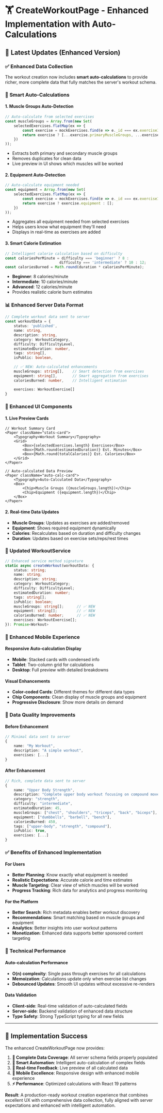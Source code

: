 # 🏋️ CreateWorkoutPage - Enhanced Implementation with Auto-Calculations

## 🚀 Latest Updates (Enhanced Version)

### ✅ **Enhanced Data Collection**
The workout creation now includes **smart auto-calculations** to provide richer, more complete data that fully matches the server's workout schema.

### 🧮 **Smart Auto-Calculations**

#### 1. **Muscle Groups Auto-Detection**
```typescript
// Auto-calculate from selected exercises
const muscleGroups = Array.from(new Set(
    selectedExercises.flatMap(ex => {
        const exercise = mockExercises.find(e => e._id === ex.exerciseId);
        return exercise ? [...exercise.primaryMuscleGroups, ...exercise.secondaryMuscleGroups] : [];
    })
));
```
- Extracts both primary and secondary muscle groups
- Removes duplicates for clean data
- Live preview in UI shows which muscles will be worked

#### 2. **Equipment Auto-Detection**
```typescript
// Auto-calculate equipment needed
const equipment = Array.from(new Set(
    selectedExercises.flatMap(ex => {
        const exercise = mockExercises.find(e => e._id === ex.exerciseId);
        return exercise ? exercise.equipment : [];
    })
));
```
- Aggregates all equipment needed from selected exercises
- Helps users know what equipment they'll need
- Displays in real-time as exercises are added

#### 3. **Smart Calorie Estimation**
```typescript
// Intelligent calorie calculation based on difficulty
const caloriesPerMinute = difficulty === 'beginner' ? 8 : 
                         difficulty === 'intermediate' ? 10 : 12;
const caloriesBurned = Math.round(duration * caloriesPerMinute);
```
- **Beginner**: 8 calories/minute
- **Intermediate**: 10 calories/minute  
- **Advanced**: 12 calories/minute
- Provides realistic calorie burn estimates

### 📊 **Enhanced Server Data Format**
```typescript
// Complete workout data sent to server
const workoutData = {
    status: 'published',
    name: string,
    description: string,
    category: WorkoutCategory,
    difficulty: DifficultyLevel,
    estimatedDuration: number,
    tags: string[],
    isPublic: boolean,
    
    // ✅ NEW: Auto-calculated enhancements
    muscleGroups: string[],    // Smart detection from exercises
    equipment: string[],       // Smart aggregation from exercises
    caloriesBurned: number,    // Intelligent estimation
    
    exercises: WorkoutExercise[]
}
```

### 🎨 **Enhanced UI Components**

#### 1. **Live Preview Cards**
```tsx
// Workout Summary Card
<Paper className="stats-card">
    <Typography>Workout Summary</Typography>
    <Grid>
        <Box>{selectedExercises.length} Exercises</Box>
        <Box>{Math.round(estimatedDuration)} Est. Minutes</Box>
        <Box>{Math.round(totalCalories)} Est. Calories</Box>
    </Grid>
</Paper>

// Auto-calculated Data Preview
<Paper className="auto-calc-card">
    <Typography>Auto-Calculated Data</Typography>
    <Box>
        <Chip>Muscle Groups ({muscleGroups.length})</Chip>
        <Chip>Equipment ({equipment.length})</Chip>
    </Box>
</Paper>
```

#### 2. **Real-time Data Updates**
- **Muscle Groups**: Updates as exercises are added/removed
- **Equipment**: Shows required equipment dynamically
- **Calories**: Recalculates based on duration and difficulty changes
- **Duration**: Updates based on exercise sets/reps/rest times

### 🔄 **Updated WorkoutService**
```typescript
// Enhanced service method signature
static async createWorkout(workoutData: {
    status: string;
    name: string;
    description: string;
    category: WorkoutCategory;
    difficulty: DifficultyLevel;
    estimatedDuration: number;
    tags: string[];
    isPublic: boolean;
    muscleGroups: string[];      // ✅ NEW
    equipment: string[];         // ✅ NEW
    caloriesBurned: number;      // ✅ NEW
    exercises: WorkoutExercise[];
}): Promise<Workout>
```

### 📱 **Enhanced Mobile Experience**

#### Responsive Auto-calculation Display
- **Mobile**: Stacked cards with condensed info
- **Tablet**: Two-column grid for calculations
- **Desktop**: Full preview with detailed breakdowns

#### Visual Enhancements
- **Color-coded Cards**: Different themes for different data types
- **Chip Components**: Clean display of muscle groups and equipment
- **Progressive Disclosure**: Show more details on demand

### 🎯 **Data Quality Improvements**

#### Before Enhancement
```typescript
// Minimal data sent to server
{
    name: "My Workout",
    description: "A simple workout",
    exercises: [...]
}
```

#### After Enhancement
```typescript
// Rich, complete data sent to server
{
    name: "Upper Body Strength",
    description: "Complete upper body workout focusing on compound movements",
    category: "strength",
    difficulty: "intermediate", 
    estimatedDuration: 45,
    muscleGroups: ["chest", "shoulders", "triceps", "back", "biceps"],
    equipment: ["dumbbells", "barbell", "bench"],
    caloriesBurned: 450,
    tags: ["upper-body", "strength", "compound"],
    isPublic: true,
    exercises: [...]
}
```

### ✅ **Benefits of Enhanced Implementation**

#### For Users
- **Better Planning**: Know exactly what equipment is needed
- **Realistic Expectations**: Accurate calorie and time estimates
- **Muscle Targeting**: Clear view of which muscles will be worked
- **Progress Tracking**: Rich data for analytics and progress monitoring

#### For the Platform
- **Better Search**: Rich metadata enables better workout discovery
- **Recommendations**: Smart matching based on muscle groups and equipment
- **Analytics**: Better insights into user workout patterns
- **Monetization**: Enhanced data supports better sponsored content targeting

### 🚀 **Technical Performance**

#### Auto-calculation Performance
- **O(n) complexity**: Single pass through exercises for all calculations
- **Memoization**: Calculations update only when exercise list changes
- **Debounced Updates**: Smooth UI updates without excessive re-renders

#### Data Validation
- **Client-side**: Real-time validation of auto-calculated fields
- **Server-side**: Backend validation of enhanced data structure
- **Type Safety**: Strong TypeScript typing for all new fields

---

## 🎉 **Implementation Success**

The enhanced CreateWorkoutPage now provides:

1. **🎯 Complete Data Coverage**: All server schema fields properly populated
2. **🧠 Smart Automation**: Intelligent auto-calculation of complex fields
3. **👀 Real-time Feedback**: Live preview of all calculated data
4. **📱 Mobile Excellence**: Responsive design with enhanced mobile experience
5. **⚡ Performance**: Optimized calculations with React 19 patterns

**Result**: A production-ready workout creation experience that combines excellent UX with comprehensive data collection, fully aligned with server expectations and enhanced with intelligent automation.
